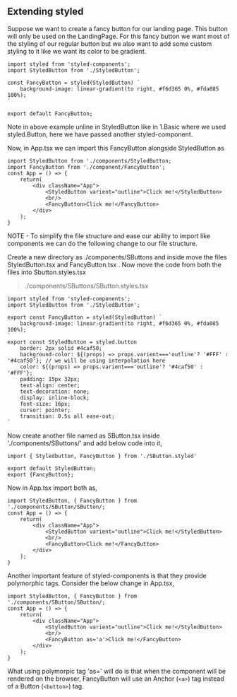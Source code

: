 ## Extending styled

Suppose we want to create a fancy button for our landing page. This button will only be used on the LandingPage. For
this fancy button we want most of the styling of our regular button but we also want to add some custom styling to it
like we want its color to be gradient.

```
import styled from 'styled-components';
import StyledButton from './StyledButton';

const FancyButton = styled(StyledButton) `
    background-image: linear-gradient(to right, #f6d365 0%, #fda085 100%);
`

export default FancyButton;
```
Note in above example unline in StyledButton like in 1.Basic where we used styled.Button, here we have passed another 
styled-component.

Now, in App.tsx we can import this FancyButton alongside StyledButton as

```
import StyledButton from './components/StyledButton;
import FancyButton from './component/FancyButton';
const App = () => {
    return(
        <div className="App">
            <StyledButton varient="outline">Click me!</StyledButton>
            <br/>
            <FancyButton>Click me!</FancyButton>
        </div>
    );
}
```

NOTE - To simplify the file structure and ease our ability to import like components we can do the following change to our
file structure.

Create a new directory as ./components/SButtons and inside move the files StyledButton.tsx and FancyButton.tsx . Now move the
code from both the files into Sbutton.styles.tsx

>./components/SButtons/SButton.styles.tsx
```
import styled from 'styled-components';
import StyledButton from './StyledButton';

export const FancyButton = styled(StyledButton) `
    background-image: linear-gradient(to right, #f6d365 0%, #fda085 100%);
`
export const StyledButton = styled.button 
    border: 2px solid #4caf50;
    background-color: ${(props) => props.varient==='outline'? '#FFF' : '#4caf50'}; // we will be using interpolation here
    color: ${(props) => props.varient==='outline'? '#4caf50' : '#FFF'};
    padding: 15px 32px;
    text-align: center;
    text-decoration: none;
    display: inline-block;
    font-size: 16px;
    cursor: pointer;
    transition: 0.5s all ease-out;
`

```


Now create another file named as SButton.tsx inside './components/SButtons/' and add below code into it,

```
import { Styledbutton, FancyButton } from './SButton.styled'

export default StyledButton;
export {FancyButton}; 

```

Now in App.tsx import both as,


```
import StyledButton, { FancyButton } from './components/SButton/SButton/;
const App = () => {
    return(
        <div className="App">
            <StyledButton varient="outline">Click me!</StyledButton>
            <br/>
            <FancyButton>Click me!</FancyButton>
        </div>
    );
}
```

Another important feature of styled-components is that they provide polymorphic tags. Consider the below
change in App.tsx,

```
import StyledButton, { FancyButton } from './components/SButton/SButton/;
const App = () => {
    return(
        <div className="App">
            <StyledButton varient="outline">Click me!</StyledButton>
            <br/>
            <FancyButton as='a'>Click me!</FancyButton>
        </div>
    );
}
```
What using polymorpic tag 'as=' will do is that when the component will be rendered on the browser, FancyButton will 
use an Anchor (```<a>```) tag instead of a Button (```<button>```) tag.